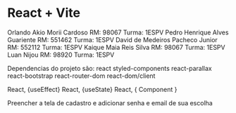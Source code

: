 # React + Vite

Orlando Akio Morii Cardoso RM: 98067 Turma: 1ESPV
Pedro Henrique Alves Guariente RM: 551462 Turma: 1ESPV
David de Medeiros Pacheco Junior RM: 552112 Turma: 1ESPV
Kaique Maia Reis Silva RM: 98067 Turma: 1ESPV
Luan Nijou RM: 98920 Turma: 1ESPV

Dependencias do projeto são:
react
styled-components
react-parallax
react-bootstrap
react-router-dom
react-dom/client

React, {useEffect}
React, {useState}
React, { Component }

Preencher a tela de cadastro e adicionar senha e email de sua escolha
